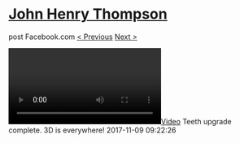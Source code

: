 # [John Henry Thompson](../README.md)
post Facebook.com
[< Previous](2017-11-09-2.md) [Next >](2017-11-08-1.md)

[![](../media/2017-11-09/Teeth-upgrade-complete-3D-is-everywhere.mp4)](../README.md)
Teeth upgrade complete. 3D is everywhere!
2017-11-09 09:22:26